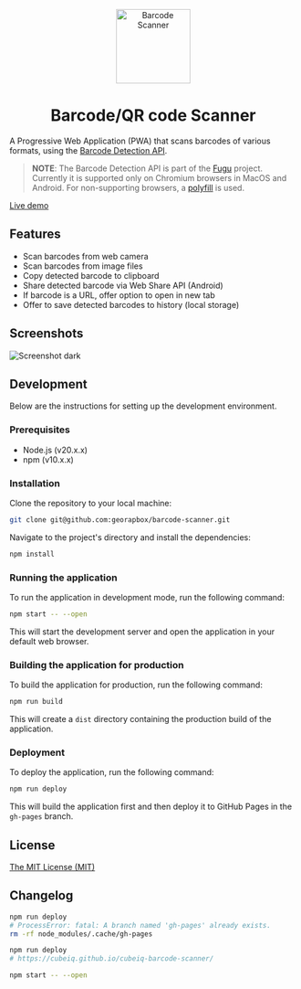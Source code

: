 <p align="center">
  <a href="https://georapbox.github.io/barcode-scanner/">
    <img src="assets/logo.png" width="130" height="130" alt="Barcode Scanner">
  </a>
</p>

<h1 align="center">Barcode/QR code Scanner</h1>

A Progressive Web Application (PWA) that scans barcodes of various formats, using the [Barcode Detection API](https://developer.mozilla.org/docs/Web/API/Barcode_Detection_API).

> **NOTE**: The Barcode Detection API is part of the [Fugu](https://fugu-tracker.web.app/) project. Currently it is supported only on Chromium browsers in MacOS and Android. For non-supporting browsers, a [polyfill](https://github.com/gruhn/barcode-detector) is used.

[Live demo](https://georapbox.github.io/barcode-scanner/)

## Features

- Scan barcodes from web camera
- Scan barcodes from image files
- Copy detected barcode to clipboard
- Share detected barcode via Web Share API (Android)
- If barcode is a URL, offer option to open in new tab
- Offer to save detected barcodes to history (local storage)

## Screenshots

![Screenshot dark](assets/screenshot-dark.png)

## Development

Below are the instructions for setting up the development environment.

### Prerequisites

- Node.js (v20.x.x)
- npm (v10.x.x)

### Installation

Clone the repository to your local machine:

```bash
git clone git@github.com:georapbox/barcode-scanner.git
```

Navigate to the project's directory and install the dependencies:

```bash
npm install
```

### Running the application

To run the application in development mode, run the following command:

```bash
npm start -- --open
```

This will start the development server and open the application in your default web browser.

### Building the application for production

To build the application for production, run the following command:

```bash
npm run build
```

This will create a `dist` directory containing the production build of the application.

### Deployment

To deploy the application, run the following command:

```bash
npm run deploy
```

This will build the application first and then deploy it to GitHub Pages in the `gh-pages` branch.

## License

[The MIT License (MIT)](https://georapbox.mit-license.org/@2022)

## Changelog

``` bash
npm run deploy
# ProcessError: fatal: A branch named 'gh-pages' already exists.
rm -rf node_modules/.cache/gh-pages

npm run deploy
# https://cubeiq.github.io/cubeiq-barcode-scanner/

npm start -- --open
